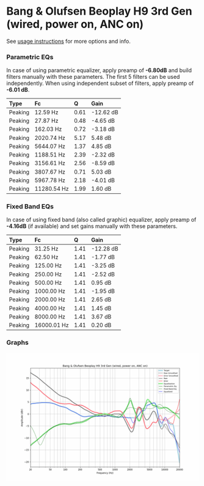 # Bang & Olufsen Beoplay H9 3rd Gen (wired, power on, ANC on)
See [usage instructions](https://github.com/jaakkopasanen/AutoEq#usage) for more options and info.

### Parametric EQs
In case of using parametric equalizer, apply preamp of **-6.80dB** and build filters manually
with these parameters. The first 5 filters can be used independently.
When using independent subset of filters, apply preamp of **-6.01 dB**.

| Type    | Fc          |    Q | Gain      |
|:--------|:------------|:-----|:----------|
| Peaking | 12.59 Hz    | 0.61 | -12.62 dB |
| Peaking | 27.87 Hz    | 0.48 | -4.65 dB  |
| Peaking | 162.03 Hz   | 0.72 | -3.18 dB  |
| Peaking | 2020.74 Hz  | 5.17 | 5.48 dB   |
| Peaking | 5644.07 Hz  | 1.37 | 4.85 dB   |
| Peaking | 1188.51 Hz  | 2.39 | -2.32 dB  |
| Peaking | 3156.61 Hz  | 2.56 | -8.59 dB  |
| Peaking | 3807.67 Hz  | 0.71 | 5.03 dB   |
| Peaking | 5967.78 Hz  | 2.18 | -4.01 dB  |
| Peaking | 11280.54 Hz | 1.99 | 1.60 dB   |

### Fixed Band EQs
In case of using fixed band (also called graphic) equalizer, apply preamp of **-4.16dB**
(if available) and set gains manually with these parameters.

| Type    | Fc          |    Q | Gain      |
|:--------|:------------|:-----|:----------|
| Peaking | 31.25 Hz    | 1.41 | -12.28 dB |
| Peaking | 62.50 Hz    | 1.41 | -1.77 dB  |
| Peaking | 125.00 Hz   | 1.41 | -3.25 dB  |
| Peaking | 250.00 Hz   | 1.41 | -2.52 dB  |
| Peaking | 500.00 Hz   | 1.41 | 0.95 dB   |
| Peaking | 1000.00 Hz  | 1.41 | -1.95 dB  |
| Peaking | 2000.00 Hz  | 1.41 | 2.65 dB   |
| Peaking | 4000.00 Hz  | 1.41 | 1.45 dB   |
| Peaking | 8000.00 Hz  | 1.41 | 3.67 dB   |
| Peaking | 16000.01 Hz | 1.41 | 0.20 dB   |

### Graphs
![](./Bang%20&%20Olufsen%20Beoplay%20H9%203rd%20Gen%20(wired,%20power%20on,%20ANC%20on).png)